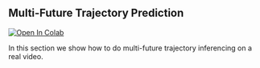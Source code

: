 ## Multi-Future Trajectory Prediction

<div>
   <a href="https://colab.research.google.com/drive/1djvYdiGALytXtPYzYEGwSLzoRH7QA3AJ?usp=sharing"><img src="https://colab.research.google.com/assets/colab-badge.svg" alt="Open In Colab"></a>
</div>

In this section we show how to do multi-future trajectory inferencing on a real video.